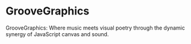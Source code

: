 # GrooveGraphics
GrooveGraphics: Where music meets visual poetry through the dynamic synergy of JavaScript canvas and sound.
